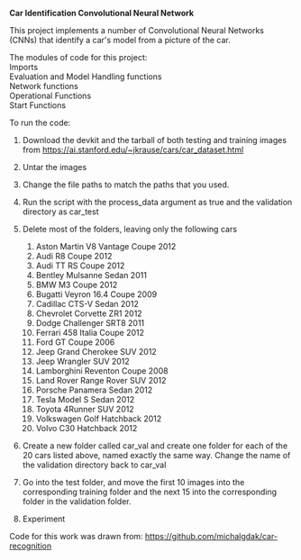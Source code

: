 **Car Identification Convolutional Neural Network**

This project implements a number of Convolutional Neural Networks (CNNs) that identify a car's model from a picture of the car.  

The modules of code for this project:\
Imports\
Evaluation and Model Handling functions\
Network functions\
Operational Functions\
Start Functions

To run the code:
1. Download the devkit and the tarball of both testing and training images from https://ai.stanford.edu/~jkrause/cars/car_dataset.html
2. Untar the images
3. Change the file paths to match the paths that you used.
4. Run the script with the process_data argument as true and the validation directory as car_test
5. Delete most of the folders, leaving only the following cars
    1. Aston Martin V8 Vantage Coupe 2012 
    2. Audi R8 Coupe 2012
    3. Audi TT RS Coupe 2012
    4. Bentley Mulsanne Sedan 2011
    5. BMW M3 Coupe 2012
    6. Bugatti Veyron 16.4 Coupe 2009
    7. Cadillac CTS-V Sedan 2012
    8. Chevrolet Corvette ZR1 2012
    9. Dodge Challenger SRT8 2011
    10. Ferrari 458 Italia Coupe 2012
    11. Ford GT Coupe 2006
    12. Jeep Grand Cherokee SUV 2012
    13. Jeep Wrangler SUV 2012
    14. Lamborghini Reventon Coupe 2008
    15. Land Rover Range Rover SUV 2012
    16. Porsche Panamera Sedan 2012
    17. Tesla Model S Sedan 2012
    18. Toyota 4Runner SUV 2012
    19. Volkswagen Golf Hatchback 2012
    20. Volvo C30 Hatchback 2012
    
6. Create a new folder called car_val and create one folder for each of the 20 cars listed above, named exactly the same way.
   Change the name of the validation directory back to car_val
7. Go into the test folder, and move the first 10 images into the corresponding training folder and the next 15 into the 
   corresponding folder in the validation folder.
8. Experiment

Code for this work was drawn from: https://github.com/michalgdak/car-recognition

